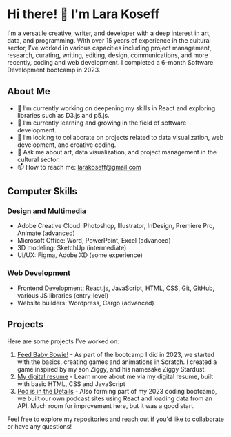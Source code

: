 # Hi there! 👋 I'm Lara Koseff

I'm a versatile creative, writer, and developer with a deep interest in art, data, and programming. With over 15 years of experience in the cultural sector, I've worked in various capacities including project management, research, curating, writing, editing, design, communications, and more recently, coding and web development. I completed a 6-month Software Development bootcamp in 2023.

## About Me

- 🔭 I’m currently working on deepening my skills in React and exploring libraries such as D3.js and p5.js.
- 🌱 I’m currently learning and growing in the field of software development.
- 👯 I’m looking to collaborate on projects related to data visualization, web development, and creative coding.
- 💬 Ask me about art, data visualization, and project management in the cultural sector.
- 📫 How to reach me: [larakoseff@gmail.com](mailto:larakoseff@gmail.com)

## Computer Skills

### Design and Multimedia
- Adobe Creative Cloud: Photoshop, Illustrator, InDesign, Premiere Pro, Animate (advanced)
- Microsoft Office: Word, PowerPoint, Excel (advanced)
- 3D modeling: SketchUp (intermediate)
- UI/UX: Figma, Adobe XD (some experience)

### Web Development
- Frontend Development: React.js, JavaScript, HTML, CSS, Git, GitHub, various JS libraries (entry-level)
- Website builders: Wordpress, Cargo (advanced)

## Projects

Here are some projects I've worked on:

1. [Feed Baby Bowie!](https://scratch.mit.edu/projects/861818624/) - As part of the bootcamp I did in 2023, we started with the basics, creating games and animations in Scratch. I created a game inspired by my son Ziggy, and his namesake Ziggy Stardust.  
2. [My digital resume](https://larakoseff.github.io/) - Learn more about me via my digital resume, built with basic HTML, CSS and JavaScript 
3. [Pod is in the Details](https://subtle-croissant-aa7f9d.netlify.app/) - Also forming part of my 2023 coding bootcamp, we built our own podcast sites using React and loading data from an API. Much room for improvement here, but it was a good start. 

Feel free to explore my repositories and reach out if you'd like to collaborate or have any questions!
